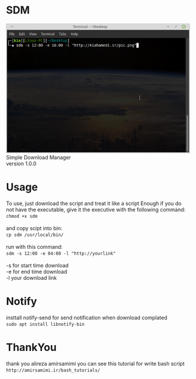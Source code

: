 # SDM
![Alt text](https://raw.githubusercontent.com/kiahamedi/SDM/master/screenshot.png "Optional title")
Simple Download Manager</br>
version 1.0.0


# Usage
To use, just download the script and treat it like a script Enough if you do not have the executable, give it the executive with the following command:</br>
`chmod +x sdm`</br>
</br>
and copy scipt into bin:</br>
`cp sdm /usr/local/bin/`</br>
</br>
run with this command:</br>
`sdm -s 12:00 -e 04:00 -l "http://yourlink"`</br>
</br>
-s for start time download</br>
-e for end time download</br>
-l your download link</br>


# Notify
insttall notify-send for send notification when download complated</br>
`sudo apt install libnotify-bin`


# ThankYou
thank you alireza amirsamimi 
you can see this tutorial for write bash script</br>
`http://amirsamimi.ir/bash_tutorials/`


